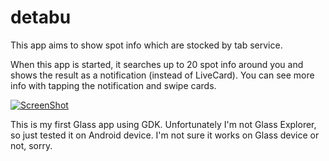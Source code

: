 detabu
======

This app aims to show spot info which are stocked by tab service.

When this app is started, it searches up to 20 spot info around you and shows the result as a notification (instead of LiveCard).
You can see more info with tapping the notification and swipe cards.


[![ScreenShot](https://plus.google.com/u/0/photos/107156435865418083018/albums/5955906072223386113/5955906073401331090)](https://www.youtube.com/watch?v=7F4FlqCmr4g)

This is my first Glass app using GDK. Unfortunately I'm not Glass Explorer, so just tested it on Android device. I'm not sure it works on Glass device or not, sorry.
